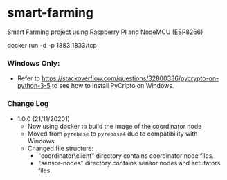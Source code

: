 # smart-farming
Smart Farming project using Raspberry PI and NodeMCU (ESP8266)

docker run -d -p 1883:1833/tcp


### Windows Only:
- Refer to https://stackoverflow.com/questions/32800336/pycrypto-on-python-3-5 to see how to install PyCripto on Windows.


### Change Log

- 1.0.0 (21/11/20201)
  - Now using docker to build the image of the coordinator node
  - Moved from `pyrebase` to `pyrebase4` due to compatibility with Windows.
  - Changed file structure: 
    - "coordinator\client" directory contains coordinator node files. 
    - "sensor-nodes" directory contains sensor nodes and actutators files.   